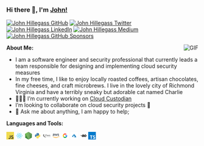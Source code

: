 ### Hi there 👋, I'm [John!](https://4g3.dev) 

<p align="left">
	<a href="https://github.com/JohnHillegass"><img src="https://img.shields.io/github/followers/JohnHillegass.svg?label=GitHub&style=social" alt="John Hillegass GitHub"></a>
	<a href="https://twitter.com/johnphillegass"><img src="https://img.shields.io/twitter/follow/johnphillegass?label=Twitter&style=social" alt="John Hillegass Twitter"></a>
	<a href="https://www.linkedin.com/in/johnhillegass"><img src="https://img.shields.io/badge/LinkedIn--_.svg?style=social&logo=linkedin" alt="John Hillegass LinkedIn"></a>
	<a href="https://medium.com/@johnphillegass"><img src="https://img.shields.io/badge/Medium--_.svg?style=social&logo=medium" alt="John Hillegass Medium"></a>
	<a href="https://github.com/sponsors/JohnHillegass"><img src="https://img.shields.io/badge/GitHub_Sponsors--_.svg?style=social&logo=github&logoColor=EA4AAA" alt="John Hillegass GitHub Sponsors"></a>
</p>

<img align="right" alt="GIF" src="https://media.giphy.com/media/zE9Jh7QahXTb2/giphy.gif" />

**About Me:**

- I am a software engineer and security professional that currently leads a team responsible for designing and implementing cloud security measures
- In my free time, I like to enjoy locally roasted coffees, artisan chocolates, fine cheeses, and craft microbrews. I live in the lovely city of Richmond Virginia and have a terribly sneaky but adorable cat named Charlie
- 👨🏽‍💻 I’m currently working on [Cloud Custodian](https://github.com/cloud-custodian/cloud-custodian)
- I’m looking to collaborate on cloud security projects 🤝
- 💬 Ask me about anything, I am happy to help;

**Languages and Tools:**  

<code><img height="20" src="https://raw.githubusercontent.com/github/explore/80688e429a7d4ef2fca1e82350fe8e3517d3494d/topics/javascript/javascript.png"></code>
<code><img height="20" src="https://raw.githubusercontent.com/github/explore/80688e429a7d4ef2fca1e82350fe8e3517d3494d/topics/react/react.png"></code>
<code><img height="20" src="https://raw.githubusercontent.com/github/explore/80688e429a7d4ef2fca1e82350fe8e3517d3494d/topics/nodejs/nodejs.png"></code>
<code><img height="20" src="https://raw.githubusercontent.com/github/explore/80688e429a7d4ef2fca1e82350fe8e3517d3494d/topics/python/python.png"></code>
<code><img height="20" src="https://raw.githubusercontent.com/github/explore/80688e429a7d4ef2fca1e82350fe8e3517d3494d/topics/flask/flask.png"></code>
<code><img height="20" src="https://raw.githubusercontent.com/github/explore/80688e429a7d4ef2fca1e82350fe8e3517d3494d/topics/aws/aws.png"></code>
<code><img height="20" src="https://raw.githubusercontent.com/github/explore/80688e429a7d4ef2fca1e82350fe8e3517d3494d/topics/google/google.png"></code>
<code><img height="20" src="https://raw.githubusercontent.com/github/explore/80688e429a7d4ef2fca1e82350fe8e3517d3494d/topics/azure/azure.png"></code>
<code><img height="20" src="https://raw.githubusercontent.com/github/explore/80688e429a7d4ef2fca1e82350fe8e3517d3494d/topics/go/go.png"></code>
<code><img height="20" src="https://raw.githubusercontent.com/github/explore/80688e429a7d4ef2fca1e82350fe8e3517d3494d/topics/typescript/typescript.png"></code>
